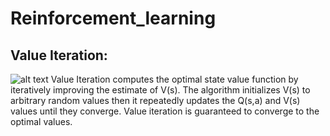 # Reinforcement_learning
## Value Iteration:
![alt text](https://i.stack.imgur.com/ORobd.png)
Value Iteration computes the optimal state value function by iteratively improving the estimate of V(s). The algorithm initializes V(s) to arbitrary random values then it repeatedly updates the Q(s,a) and V(s) values until they converge. Value iteration is guaranteed to converge to the optimal values.
